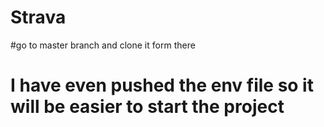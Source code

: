 # Strava

#go to master branch and clone it form there
# I have even pushed the env file so it will be easier to start the project
